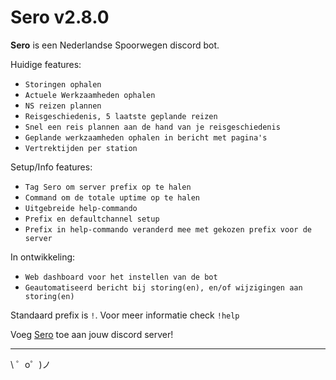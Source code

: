 Sero v2.8.0
=========================

**Sero** is een Nederlandse Spoorwegen discord bot.

Huidige features:
- `Storingen ophalen`
- `Actuele Werkzaamheden ophalen`
- `NS reizen plannen`
- `Reisgeschiedenis, 5 laatste geplande reizen`
- `Snel een reis plannen aan de hand van je reisgeschiedenis`
- `Geplande werkzaamheden ophalen in bericht met pagina's`
- `Vertrektijden per station`

Setup/Info features:
- `Tag Sero om server prefix op te halen`
- `Command om de totale uptime op te halen`
- `Uitgebreide help-commando`
- `Prefix en defaultchannel setup`
- `Prefix in help-commando veranderd mee met gekozen prefix voor de server`

In ontwikkeling:
- `Web dashboard voor het instellen van de bot`
- `Geautomatiseerd bericht bij storing(en), en/of wijzigingen aan storing(en)`

Standaard prefix is `!`. Voor meer informatie check `!help`


Voeg [Sero](https://discordapp.com/api/oauth2/authorize?client_id=553561246339956766&permissions=0&scope=bot) toe aan jouw discord server!

-------------------

 \ ゜o゜)ノ
